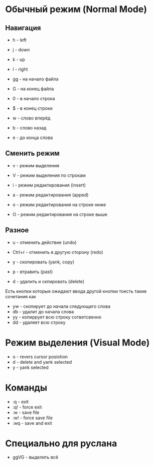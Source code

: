 # Обычный режим (Normal Mode)
## Навигация
* h      - left
* j      - down
* k      - up
* l      - right

* gg     - на начало файла
* G      - на конец файла

* 0      - в начало строка
* $      - в конец строки

* w      - слово вперёд
* b      - слово назад
* e      - до конца слова

## Сменить режим
* v      - режим выделения
* V      - режим выделения по строкам

* i      - режим редактирования (insert) 
* a      - режим редактирования (apped)
* o      - режим редактирования на строке ниже
* O      - режим редактирования на строке выше

## Разное
* u      - отменить действие (undo)
* Ctrl+r - отменить в другую сторону (redo)

* y      - скопировать (yank, copy)
* p      - втравить (past)
* d      - удалить и скпировать (delete)

Есть кнопки которые ожидают ввода другой кнопки
тоесть такие сочетания как 
* yw - скопирует до начала следующего слова
* db - удалит до начала слова
* yy - копиррует всю строку
сответсвенно 
* dd - удаляет всю строку

# Режим выделения (Visual Mode)
* o      - revers cursor posiotion
* d      - delete and yank selected
* y      - yank selected

# Команды
* :q     - exit
* :q!    - force exit
* :w     - save file
* :w!    - force save file
* :wq    - save and exit

# Специально для руслана
* ggVG - выделить всё
